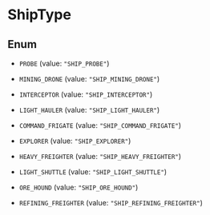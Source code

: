 

# ShipType

## Enum


* `PROBE` (value: `"SHIP_PROBE"`)

* `MINING_DRONE` (value: `"SHIP_MINING_DRONE"`)

* `INTERCEPTOR` (value: `"SHIP_INTERCEPTOR"`)

* `LIGHT_HAULER` (value: `"SHIP_LIGHT_HAULER"`)

* `COMMAND_FRIGATE` (value: `"SHIP_COMMAND_FRIGATE"`)

* `EXPLORER` (value: `"SHIP_EXPLORER"`)

* `HEAVY_FREIGHTER` (value: `"SHIP_HEAVY_FREIGHTER"`)

* `LIGHT_SHUTTLE` (value: `"SHIP_LIGHT_SHUTTLE"`)

* `ORE_HOUND` (value: `"SHIP_ORE_HOUND"`)

* `REFINING_FREIGHTER` (value: `"SHIP_REFINING_FREIGHTER"`)



